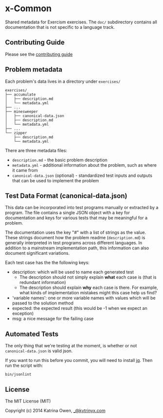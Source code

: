 # x-Common

Shared metadata for Exercism exercises.
The `doc/` subdirectory contains all documentation that is not specific to a language track.

## Contributing Guide

Please see the [contributing guide](https://github.com/exercism/x-common/blob/master/CONTRIBUTING.md)

## Problem metadata

Each problem's data lives in a directory under `exercises/`

```
exercises/
├── accumulate
│   ├── description.md
│   └── metadata.yml
├── ...
├── minesweeper
│   ├── canonical-data.json
│   ├── description.md
│   └── metadata.yml
├── ...
└── zipper
    ├── description.md
    └── metadata.yml
```

There are three metadata files:

* `description.md` - the basic problem description
* `metadata.yml` - additional information about the problem, such as where it came from
* `canonical-data.json` (optional) - standardized test inputs and outputs that can be used to implement the problem

## Test Data Format (canonical-data.json)

This data can be incorporated into test programs manually or extracted by a
program.  The file contains a single JSON object with a key for documentation
and keys for various tests that may be meaningful for a problem.

The documentation uses the key "#" with a list of strings as the value.
These strings document how the problem readme (`description.md`) is generally
interpreted in test programs across different languages.  In addition to a
mainstream implementation path, this information can also document significant
variations.

Each test case has the the following keys:
- description: which will be used to name each generated test
  - The description should not simply explain **what** each case is (that is redundant information)
  - The description should explain **why** each case is there. For example, what kinds of implementation mistakes might this case help us find?
- 'variable names': one or more variable names with values which will be passed to the solution method
- expected: the expected result (this would be -1 when we expect an exception)
- msg: a nice message for the failing case

## Automated Tests

The only thing that we're testing at the moment, is whether or not `canonical-data.json`
is valid json.

If you want to run this before you commit, you will need to install
[jq](https://stedolan.github.io/jq/download/). Then run the script with:

    bin/jsonlint

## License

The MIT License (MIT)

Copyright (c) 2014 Katrina Owen, _@kytrinyx.com
